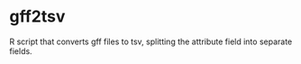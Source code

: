 # gff2tsv
R script that converts gff files to tsv, splitting the attribute field into separate fields.
